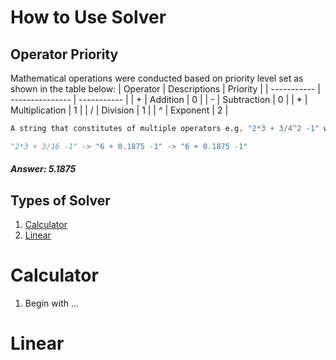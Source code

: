 # How to Use Solver

## Operator Priority

Mathematical operations were conducted based on priority level set as shown in the table below:
| Operator    | Descriptions    | Priority    |
| ----------- | --------------- | ----------- |
| +           | Addition        | 0           |
| -           | Subtraction     | 0           |
| *           | Multiplication  | 1           |
| /           | Division        | 1           |
| ^           | Exponent        | 2           |

````python
A string that constitutes of multiple operators e.g. "2*3 + 3/4^2 -1" will go through the following steps:

"2*3 + 3/16 -1" -> "6 + 0.1875 -1" -> "6 + 0.1875 -1"
````

##### Answer: 5.1875

## Types of Solver

1. [Calculator](#calculator)
2. [Linear](#linear)

# Calculator

1. Begin with ...

# Linear
